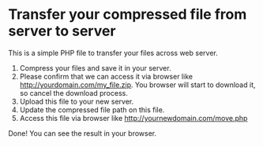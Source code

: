 # Transfer your compressed file from server to server

This is a simple PHP file to transfer your files across web server.

1. Compress your files and save it in your server.
2. Please confirm that we can access it via browser like http://yourdomain.com/my_file.zip. You browser will start to download it, so cancel the download process.
3. Upload this file to your new server.
4. Update the compressed file path on this file.
5. Access this file via browser like http://yournewdomain.com/move.php

Done! You can see the result in your browser.
